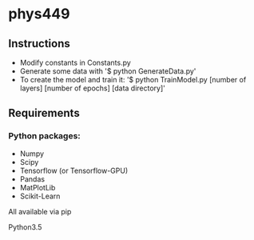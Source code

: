 # phys449

## Instructions
- Modify constants in Constants.py
- Generate some data with '$ python GenerateData.py'
- To create the model and train it: '$ python TrainModel.py [number of layers]  [number of epochs] [data directory]'  

## Requirements

### Python packages:
- Numpy
- Scipy
- Tensorflow (or Tensorflow-GPU)
- Pandas 
- MatPlotLib
- Scikit-Learn

All available via pip

Python3.5

